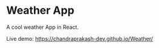 # Weather App

A cool weather App in React.

Live demo: https://chandraprakash-dev.github.io/Weather/